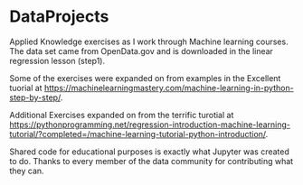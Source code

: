 # DataProjects
Applied Knowledge exercises as I work through Machine learning courses. The data set came from OpenData.gov and is downloaded in the linear regression lesson (step1).   

Some of the exercises were expanded on from examples in the Excellent tuorial at
https://machinelearningmastery.com/machine-learning-in-python-step-by-step/.

Additional Exercises expanded on from the terrific turotial at https://pythonprogramming.net/regression-introduction-machine-learning-tutorial/?completed=/machine-learning-tutorial-python-introduction/.

Shared code for educational purposes is exactly what Jupyter was created to do.  Thanks to every member of the data community for contributing what they can.
